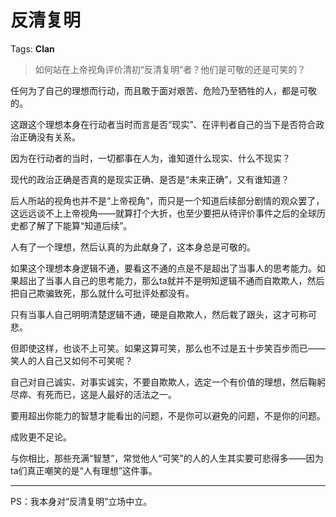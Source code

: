 # 反清复明

Tags: **Clan**

> 如何站在上帝视角评价清初“反清复明”者？他们是可敬的还是可笑的？



任何为了自己的理想而行动，而且敢于面对艰苦、危险乃至牺牲的人，都是可敬的。

这跟这个理想本身在行动者当时而言是否“现实”、在评判者自己的当下是否符合政治正确没有关系。

因为在行动者的当时，一切都事在人为，谁知道什么现实、什么不现实？

现代的政治正确是否真的是现实正确、是否是“未来正确”，又有谁知道？

后人所站的视角也并不是“上帝视角”，而只是一个知道后续部分剧情的观众罢了，这远远谈不上上帝视角——就算打个大折，也至少要把从待评价事件之后的全球历史都了解了下能算“知道后续”。

人有了一个理想，然后认真的为此献身了，这本身总是可敬的。

如果这个理想本身逻辑不通，要看这不通的点是不是超出了当事人的思考能力。如果超出了当事人自己的思考能力，那么ta就并不是明知逻辑不通而自欺欺人，然后把自己欺骗致死，那么就什么可批评处都没有。

只有当事人自己明明清楚逻辑不通，硬是自欺欺人，然后栽了跟头，这才可称可悲。

但即使这样，也谈不上可笑。如果这算可笑，那么也不过是五十步笑百步而已——笑人的人自己又如何不可笑呢？

自己对自己诚实、对事实诚实，不要自欺欺人，选定一个有价值的理想，然后鞠躬尽瘁、有死而已，这是人最好的活法之一。

要用超出你能力的智慧才能看出的问题，不是你可以避免的问题，不是你的问题。

成败更不足论。

与你相比，那些充满“智慧”，常觉他人“可笑”的人的人生其实要可悲得多——因为ta们真正嘲笑的是“人有理想”这件事。



---

PS：我本身对“反清复明”立场中立。



